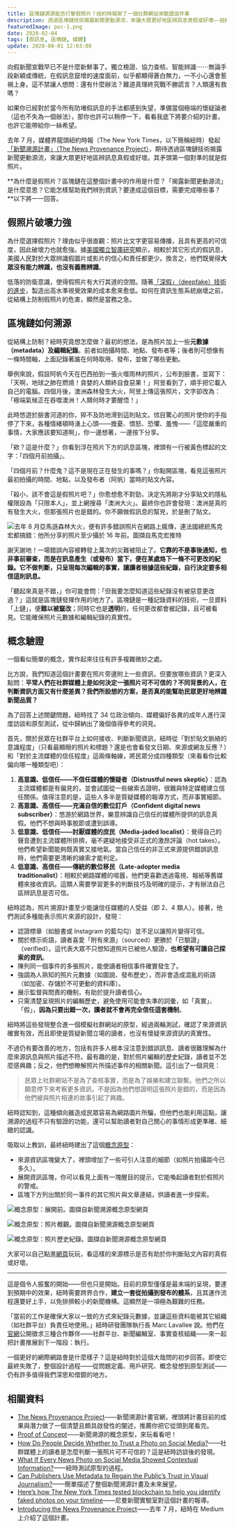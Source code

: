 ```yaml
---
title: 區塊鏈溯源能否打擊假照片？紐約時報架了一個社群網站來驗證這件事
description: 透過區塊鏈技術揭露新聞更動源流，來讓大眾更好地區辨訊息真假或好壞——紐約時報發起的「新聞溯源計畫」究竟想做什麼？
featuredImage: poc-1.png
date: 2020-02-04
tags: [假訊息, 區塊鏈, 媒體]
update: 2020-08-01 12:03:00
---
```


向假新聞宣戰早已不是什麼新鮮事了。獨立檢證、協力查核、智能辨識⋯⋯無論手段新穎或傳統，在假訊息竄增的速度面前，似乎都顯得蒼白無力，一不小心還會惹禍上身。這不禁讓人想問：還有什麼辦法？難道真理終究戰不勝謊言？人類還有救嗎？

如果你已經對於當今所有防堵假訊息的手法都感到失望，準備當個極端的懷疑論者（這也不失為一個辦法），那你也許可以稍停一下，看看我底下將要介紹的計畫，也許它能帶給你一絲希望。

去年 7 月，媒體界龍頭紐約時報（The New York Times，以下簡稱紐時）發起[「新聞溯源計畫」（The News Provenance Project）](https://www.newsprovenanceproject.com/)，期待透過區塊鏈技術揭露新聞更動源流，來讓大眾更好地區辨訊息真假或好壞。其矛頭第一個對準的就是假照片。

**為什麼是假照片？區塊鏈在這整個計畫中的作用是什麼？「揭露新聞更動源流」是什麼意思？它能怎樣幫助我們辨別資訊？要達成這個目標，需要完成哪些事？**以下將一一回答。

## 假照片破壞力強

為什麼選擇假照片？理由似乎很直觀：照片比文字更容易傳播，且具有更高的可信度，因此破壞力也就愈強。據[美國獨立智庫研究](https://www.niemanlab.org/2020/01/heres-how-the-new-york-times-tested-blockchain-to-help-you-identify-faked-photos-on-your-timeline/)顯示，相較於其它形式的假訊息，美國人民對於大眾辨識假圖片或影片的信心和責任都更少。換言之，他們既覺得**大眾沒有能力辨識，也沒有義務辨識**。

低落的防衛意識，使得假照片有大行其道的空間。隨著[「深假」（deepfake）技術的進步](https://opinion.cw.com.tw/blog/profile/51/article/8316)，製造出高水準視覺效果的成本愈來愈低。如何在資訊生態系統崩壞之前，從結構上防制假照片的危害，顯然是當務之急。

## 區塊鏈如何溯源

從結構上防制？紐時究竟想怎麼做？最初的想法，是為照片加上一些**元數據（metadata）及編輯紀錄**。前者如拍攝時間、地點、發布者等；後者則可想像有一條時間軸，上面記錄著誰在何時取用、發布，並做了哪些更動。

舉例來說，假設阿帆今天在巴西拍到一張火噬雨林的照片，公布到臉書，並寫下：「天啊，地球之肺在燃燒！貪婪的人類終自食惡果！」阿昱看到了，順手把它載入自己的電腦。四個月後，澳洲森林發生大火，阿昱上傳這張照片，文字卻改為：「極端氣候正在吞噬澳洲！人類何時才要醒悟！」

此時悠遊於臉書河道的你，猝不及防地滑到這則貼文。怵目驚心的照片使你的手指停了下來，各種情緒頓時湧上心頭——擔憂、憤怒、恐懼、羞愧——「這麼嚴重的事情，大家應該要知道啊」，你一邊想著，一邊按下分享。

「欸？這是什麼？」你看到浮在照片下方的訊息區塊，裡頭有一行被黃色標起的文字：「四個月前拍攝」。

「四個月前？什麼鬼？這不是現在正在發生的事嗎？」你點開區塊，看見這張照片最初拍攝的時間、地點，以及發布者（阿帆）當時的貼文內容。

「殺小，該不會這是假照片吧？」你愈想愈不對勁，決定先將剛才分享貼文的隱私權限設為「只限本人」，並上網搜尋「澳洲大火」。最終你也許會發現：澳洲是真的有發生大火，但那張照片也是錯的。你不願做假訊息的幫兇，於是刪了貼文。

![去年 8 月亞馬遜森林大火，便有許多錯誤照片在網路上瘋傳，連法國總統馬克宏都搞錯：他所分享的照片至少攝於 16 年前。圖擷自[馬克宏推特](https://twitter.com/EmmanuelMacron/status/1164617008962527232?s=20)](macron-twitter.png)

謝天謝地！一場錯誤內容被轉發上萬次的災難被阻止了。**它靠的不是事後通知，也非事前審查，而是在訊息產生（或發布）當下，便在某處烙下一條不可更改的紀錄。它不做判斷，只呈現每次編輯的事實，讓讀者根據這些紀錄，自行決定要多相信這則訊息。**

「聽起來真是不錯，」你可能會問：「但我要怎麼知道這些紀錄沒有被惡意更改過？」這就是區塊鏈發揮作用的地方了。區塊鏈是一種記錄資料的技術，一旦資料「上鏈」，便**難以被竄改**；同時它也是**透明**的，任何更改都會被記錄，且可被看見。它能確保照片元數據和編輯紀錄的真實性。

## 概念驗證

一個看似簡單的概念，實作起來往往有許多複雜微妙之處。

比方說，我們知道這個計畫要在照片旁邊附上一些資訊，但要放哪些資訊？更深入點問：**平常人們在社群媒體上是如何決定一張照片可不可信的？不同背景的人，在判斷資訊方面又有什麼差異？我們所設想的方案，是否真的能幫助民眾更好地辨識新聞品質？**

為了回答上述關鍵問題，紐時找了 34 位政治傾向、媒體偏好各異的成年人進行深度訪談和原型測試，從中歸納出了幾個值得參考的洞見。

首先，關於民眾在社群平台上如何接收、判斷新聞資訊，紐時從「對於貼文脈絡的意識程度」（只看最顯眼的照片和標題？還是也會看發文日期、來源或網友反應？）和「對於主流媒體的信任程度」這兩條軸線，將民眾分成四種類型（來看看你比較偏向哪一種類型吧）：

1. **高意識、低信任——不信任媒體的懷疑者（Distrustful news skeptic）**：認為主流媒體都是有偏見的，並會試圖從一些線索去證明，很難與特定媒體建立信任關係。值得注意的是，這些人多半是質疑媒體的報導方式，而非事實細節。
2. **高意識、高信任——充滿自信的數位訂戶（Confident digital news subscriber）**：悠游於網路世界，樂意辨識自己信任的媒體所提供的訊息真假。他們不想與時事脫節或遭到誤導。
3. **低意識、低信任——討厭媒體的庶民（Media-jaded localist）**：覺得自己的聲音遭到主流媒體所排擠，毫不遲疑地接受非正式的激昂評論（hot takes）。他們希望新聞能夠既真實又接地氣。當自己信任的非正式來源提供錯誤訊息時，他們需要更清晰的線索才能判定。
4. **低意識、高信任——傳統的數位移民（Late-adopter media traditionalist）**：相較於網路媒體的喧囂，他們更喜歡透過電視、報紙等舊媒體來接收資訊。這類人需要學習更多的判斷技巧及明確的提示，才有辦法自己區辨訊息是否可信。

紐時認為，照片溯源計畫至少能讓信任媒體的人受益（即 2、4 類人）。接著，他們測試多種能表示照片來源的設計，發現：

- 認證標章（如臉書或 Instagram 的藍勾勾）並不足以讓照片變得可信。
- 關於標示術語，讀者喜愛「附有來源」（sourced）更勝於「已驗證」（verified）。這代表大眾不只想知道照片已被他人驗證，**也希望有可讓自己探索的資訊**。
- 陳列同一個事件的多張照片，能使讀者相信事件確實發生了。
- 強調為人熟知的照片元數據（如圖說、發布歷史），而非會造成混亂的術語（如加密、存儲於不可更動的資料庫）。
- 展示監督與問責的機制，有助於提升讀者信心。
- 只需清楚呈現照片的編輯歷史，避免使用可能會失準的詞彙，如「真實」、「假」，**因為只要出錯一次，讀者就不會再完全信任這套機制**。

紐時將這些發現整合進一個模擬社群網站的原型，經過兩輪測試，確認了來源資訊確實有效，而且即使是質疑新聞立場的讀者，也沒有懷疑來源資訊的真實性。

不過仍有要改善的地方，包括有許多人根本沒注意到錯誤訊息、讀者很難理解為什麼來源訊息與照片描述不符。最有趣的是，對於照片編輯的歷史紀錄，讀者並不怎麼感興趣；反之，他們想瞭解照片所描述事件的相關新聞。這引出了一個洞見：

> 民眾上社群網站不是為了查核事實，而是為了娛樂和建立聯繫。他們之所以願意停下來考察更多資訊，不是因為他們想證明這張照片是錯的，而是因為他們被與照片相連的故事引起了興趣。

紐時認知到，這種傾向雖造成民眾容易為網路圖片所騙，但他們也能利用這點，讓溯源的過程不只有驗證的功能，還可以幫助讀者對自己關心的事情形成更準確、細緻的認識。

吸取以上教訓，最終紐時建出了這個[概念原型](https://poc.newsprovenanceproject.com/)：

- 來源資訊區塊變大了，裡頭增加了一些可引人注意的細節（如照片拍攝距今已多久）。
- 展開資訊區塊，你可以看見上面有一塊醒目的提示，它能喚起讀者對於假照片的警戒。
- 區塊下方列出關於同一事件的其它照片與文章連結，供讀者進一步探索。

![概念原型：展開前。圖擷自[新聞溯源概念原型網頁](https://poc.newsprovenanceproject.com/)](poc-1.png)

![概念原型：照片概觀。圖擷自[新聞溯源概念原型網頁](https://poc.newsprovenanceproject.com/)](poc-2.png)

![概念原型：照片歷史紀錄。圖擷自[新聞溯源概念原型網頁](https://poc.newsprovenanceproject.com/)](poc-3.png)

大家可以自己點進[網頁](https://poc.newsprovenanceproject.com/)玩玩，看這樣的來源標示是否有助於你判斷貼文內容的真假或好壞。

---

這是個令人振奮的開始——但也只是開始。目前的原型僅僅是最末端的呈現，要達到預期中的效果，紐時需要跨界合作，**建立一套從拍攝到發布的體系**，且其運作流程還要好上手，以免排擠較小的新聞機構。這顯然是一項極為艱難的任務。

「當前的工作是確保大家以一致的方式來紀錄元數據，並讓這些資料能被其它組織（如社群平台）負責任地使用。」紐時研發團隊執行長 Marc Lavallee 說。他們在[官網](https://www.newsprovenanceproject.com/whats-next)公開徵求三種合作夥伴——社群平台、新聞編輯室、事實查核組織——來一起把計畫推展到下一階段：執行。

一個更好的網際網路會是什麼樣子？這是紐時對於這個大哉問的初步回答。即使它最終失敗了，整個設計過程——從問題定義、用戶研究、概念發想到原型測試——仍有許多值得我們深思和借鏡的地方。

## 相關資料

- [The News Provenance Project](https://www.newsprovenanceproject.com/)——新聞溯源計畫官網，裡頭將計畫目前的成果與潛力做了一個清楚且頗具啟發性的闡述，推薦你把它從頭到尾看完。
- [Proof of Concept](https://poc.newsprovenanceproject.com/)——新聞溯源的概念原型，來玩看看吧！
- [How Do People Decide Whether to Trust a Photo on Social Media?](https://open.nytimes.com/how-do-people-decide-whether-to-trust-a-photo-on-social-media-e0016b6080ae)——社群媒體上的讀者是怎麼判斷一張照片可不可信的？這是紐時訪談後的發現。
- [What If Every News Photo on Social Media Showed Contextual Information?](https://open.nytimes.com/what-if-every-news-photo-on-social-media-showed-contextual-information-8936cf4e8c45)——紐時測試原型的過程。
- [Can Publishers Use Metadata to Regain the Public’s Trust in Visual Journalism?](https://open.nytimes.com/can-publishers-use-metadata-to-regain-the-publics-trust-in-visual-journalism-ee32707c5662)——簡單描述了整個新聞溯源計畫及未來展望。
- [Here’s how The New York Times tested blockchain to help you identify faked photos on your timeline](https://www.niemanlab.org/2020/01/heres-how-the-new-york-times-tested-blockchain-to-help-you-identify-faked-photos-on-your-timeline/)——尼曼新聞實驗室對這個計畫的報導。
- [Introducing the News Provenance Project](https://open.nytimes.com/introducing-the-news-provenance-project-723dbaf07c44)——去年 7 月，紐時在 Medium 上介紹了這個計畫。
